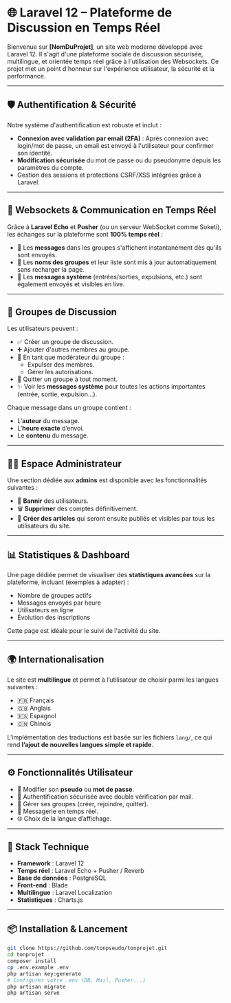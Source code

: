 # 🌐 Laravel 12 – Plateforme de Discussion en Temps Réel

Bienvenue sur **[NomDuProjet]**, un site web moderne développé avec Laravel 12. Il s'agit d'une plateforme sociale de discussion sécurisée, multilingue, et orientée temps réel grâce à l'utilisation des Websockets. Ce projet met un point d'honneur sur l'expérience utilisateur, la sécurité et la performance.

---

## 🛡️ Authentification & Sécurité

Notre système d'authentification est robuste et inclut :

- **Connexion avec validation par email (2FA)** : Après connexion avec login/mot de passe, un email est envoyé à l'utilisateur pour confirmer son identité.
- **Modification sécurisée** du mot de passe ou du pseudonyme depuis les paramètres du compte.
- Gestion des sessions et protections CSRF/XSS intégrées grâce à Laravel.

---

## 📡 Websockets & Communication en Temps Réel

Grâce à **Laravel Echo** et **Pusher** (ou un serveur WebSocket comme Soketi), les échanges sur la plateforme sont **100% temps réel** :

- 💬 Les **messages** dans les groupes s'affichent instantanément dès qu'ils sont envoyés.
- 🔄 Les **noms des groupes** et leur liste sont mis à jour automatiquement sans recharger la page.
- 👀 Les **messages système** (entrées/sorties, expulsions, etc.) sont également envoyés et visibles en live.

---

## 👥 Groupes de Discussion

Les utilisateurs peuvent :

- ✅ Créer un groupe de discussion.
- ➕ Ajouter d'autres membres au groupe.
- 🔨 En tant que modérateur du groupe :
  - Expulser des membres.
  - Gérer les autorisations.
- 🚪 Quitter un groupe à tout moment.
- ✨ Voir les **messages système** pour toutes les actions importantes (entrée, sortie, expulsion…).

Chaque message dans un groupe contient :
- L’**auteur** du message.
- L’**heure exacte** d’envoi.
- Le **contenu** du message.

---

## 🧑‍💼 Espace Administrateur

Une section dédiée aux **admins** est disponible avec les fonctionnalités suivantes :

- 🔨 **Bannir** des utilisateurs.
- 🗑️ **Supprimer** des comptes définitivement.
- 📰 **Créer des articles** qui seront ensuite publiés et visibles par tous les utilisateurs du site.

---

## 📊 Statistiques & Dashboard

Une page dédiée permet de visualiser des **statistiques avancées** sur la plateforme, incluant (exemples à adapter) :

- Nombre de groupes actifs
- Messages envoyés par heure
- Utilisateurs en ligne
- Évolution des inscriptions

Cette page est idéale pour le suivi de l'activité du site.

---

## 🌍 Internationalisation

Le site est **multilingue** et permet à l’utilisateur de choisir parmi les langues suivantes :

- 🇫🇷 Français
- 🇬🇧 Anglais
- 🇪🇸 Espagnol
- 🇨🇳 Chinois

L’implémentation des traductions est basée sur les fichiers `lang/`, ce qui rend **l’ajout de nouvelles langues simple et rapide**.

---

## ⚙️ Fonctionnalités Utilisateur

- 🧑 Modifier son **pseudo** ou **mot de passe**.
- 🔐 Authentification sécurisée avec double vérification par mail.
- 👥 Gérer ses groupes (créer, rejoindre, quitter).
- 💬 Messagerie en temps réel.
- 🌐 Choix de la langue d’affichage.

---

## 🚀 Stack Technique

- **Framework** : Laravel 12
- **Temps réel** : Laravel Echo + Pusher / Reverb
- **Base de données** : PostgreSQL
- **Front-end** : Blade
- **Multilingue** : Laravel Localization
- **Statistiques** : Charts.js

---

## 📦 Installation & Lancement

```bash
git clone https://github.com/tonpseudo/tonprojet.git
cd tonprojet
composer install
cp .env.example .env
php artisan key:generate
# Configurer votre .env (DB, Mail, Pusher...)
php artisan migrate
php artisan serve
